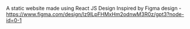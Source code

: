 A static website made using React JS 
Design Inspired by Figma design - https://www.figma.com/design/lz9lLpFHMxHm2odnwM3R0z/gpt3?node-id=0-1
